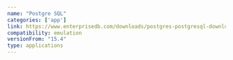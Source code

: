```yaml
---
name: "Postgre SQL"
categories: ['app']
link: https://www.enterprisedb.com/downloads/postgres-postgresql-downloads/
compatibility: emulation
versionFrom: "15.4"
type: applications
---
```


